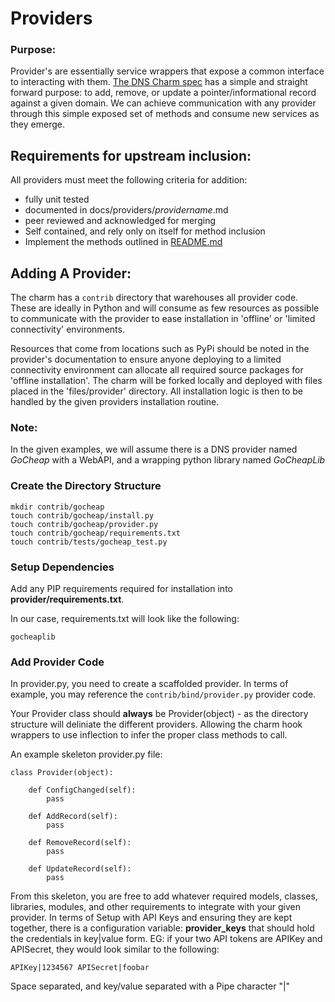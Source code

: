 # Providers

### Purpose:

Provider's are essentially service wrappers that expose a common interface to interacting with them. [The DNS Charm spec](spec-document.pdf) has a simple and straight forward purpose: to add, remove, or update a pointer/informational record against a given domain. We can achieve communication with any provider through this simple exposed set of methods and consume new services as they emerge.

## Requirements for upstream inclusion:

All providers must meet the following criteria for addition:

- fully unit tested
- documented in docs/providers/*providername*.md
- peer reviewed and acknowledged for merging
- Self contained, and rely only on itself for method inclusion
- Implement the methods outlined in [README.md](README.md)

## Adding A Provider:

The charm has a `contrib` directory that warehouses all provider code. These are ideally in Python and will consume as few resources as possible to communicate with the provider to ease installation in 'offline' or 'limited connectivity' environments.

Resources that come from locations such as PyPi should be noted in the provider's documentation to ensure anyone deploying to a limited connectivity environment can allocate all required source packages for 'offline installation'. The charm will be forked locally and deployed with files placed in the 'files/provider' directory. All installation logic is then to be handled by the given providers installation routine.

### Note: 

In the given examples, we will assume there is a DNS provider named *GoCheap* with a WebAPI, and a wrapping python library named *GoCheapLib*

### Create the Directory Structure

    mkdir contrib/gocheap
    touch contrib/gocheap/install.py
    touch contrib/gocheap/provider.py
    touch contrib/gocheap/requirements.txt    
    touch contrib/tests/gocheap_test.py

### Setup Dependencies
Add any PIP requirements required for installation into **provider/requirements.txt**. 

In our case, requirements.txt will look like the following:

    gocheaplib

### Add Provider Code

In provider.py, you need to create a scaffolded provider. In terms of example, you may reference the `contrib/bind/provider.py` provider code.

Your Provider class should **always** be Provider(object) - as the directory structure will deliniate the different providers. Allowing the charm hook wrappers to use inflection to infer the proper class methods to call.

An example skeleton provider.py file:

    class Provider(object):
    
        def ConfigChanged(self):
            pass
            
        def AddRecord(self):
            pass
        
        def RemoveRecord(self):
            pass
        
        def UpdateRecord(self):
            pass


From this skeleton, you are free to add whatever required models, classes, libraries, modules, and other requirements to integrate with your given provider. In terms of Setup with API Keys and ensuring they are kept together, there is a configuration variable: **provider_keys** that should hold the credentials in key|value form. EG: if your two API tokens are APIKey and APISecret, they would look similar to the following:

    APIKey|1234567 APISecret|foobar
    
Space separated, and key/value separated with a Pipe character   "|"

